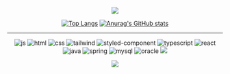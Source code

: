 <!--
**KyoungYoung/KyoungYoung** is a ✨ _special_ ✨ repository because its `README.md` (this file) appears on your GitHub profile.

Here are some ideas to get you started:

- 🔭 I’m currently working on ...
- 🌱 I’m currently learning ...
- 👯 I’m looking to collaborate on ...
- 🤔 I’m looking for help with ...
- 💬 Ask me about ...
- 📫 How to reach me: ...
- 😄 Pronouns: ...
- ⚡ Fun fact: ...
-->

<div align="center">
  
<img src="https://capsule-render.vercel.app/api?type=waving&color=BDBDC8&height=150&section=header" />

  
[![Top Langs](https://github-readme-stats.vercel.app/api/top-langs/?username=KyoungYoung&theme=blue-green)](https://github.com/anuraghazra/github-readme-stats) 
[![Anurag's GitHub stats](https://github-readme-stats.vercel.app/api?username=KyoungYoung&theme=blue-green)](https://github.com/anuraghazra/github-readme-stats)


---
![js](https://img.shields.io/badge/JavaScript-F7DF1E?style=for-the-badge&logo=JavaScript&logoColor=white)
![html](https://img.shields.io/badge/HTML5-E34F26?style=for-the-badge&logo=html5&logoColor=white)
![css](https://img.shields.io/badge/CSS3-1572B6?style=for-the-badge&logo=css3&logoColor=white)
![tailwind](https://img.shields.io/badge/Tailwind_CSS-38B2AC?style=for-the-badge&logo=tailwind-css&logoColor=white)
![styled-component](https://img.shields.io/badge/styled--components-DB7093?style=for-the-badge&logo=styled-components&logoColor=white)
![typescript](https://img.shields.io/badge/TypeScript-007ACC?style=for-the-badge&logo=typescript&logoColor=white)
![react](https://img.shields.io/badge/React-20232A?style=for-the-badge&logo=react&logoColor=61DAFB)
![java](https://img.shields.io/badge/Java-ED8B00?style=for-the-badge&logo=openjdk&logoColor=white)
![spring](https://img.shields.io/badge/Spring-6DB33F?style=for-the-badge&logo=spring&logoColor=white)
![mysql](https://img.shields.io/badge/MySQL-005C84?style=for-the-badge&logo=mysql&logoColor=white)
![oracle](https://img.shields.io/badge/Oracle-F80000?style=for-the-badge&logo=Oracle&logoColor=white)
<a href="https://pongo.tistory.com/" target="_blank"><img src="https://img.shields.io/badge/Tistory-Blog-DCDCDC?style=plastic&logo=Tistory&logoColor=000000"/></a>




<img src="https://capsule-render.vercel.app/api?type=waving&color=BDBDC8&height=150&section=footer" />

</div>



